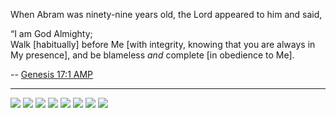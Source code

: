 When Abram was ninety-nine years old, the Lord appeared to him and said,

“I am God Almighty;  
Walk [habitually] before Me [with integrity, knowing that you are always in My presence], and be blameless _and_ complete [in obedience to Me].

-- [Genesis 17:1 AMP](https://www.biblegateway.com/passage/?search=GEN17.1&version=AMP,KJV)

---

![](https://i.imgur.com/ba0o1D0.png)
![](https://i.imgur.com/NX47bd6.png)
![](https://i.imgur.com/WtdFjgh.png)
![](https://i.imgur.com/vbRYEe9.png)
![](https://i.imgur.com/f4ocTfy.png)
![](https://i.imgur.com/E87neJj.png)
![](https://i.imgur.com/c3wEcgk.png)
![](https://i.imgur.com/Pvpwvgp.png)
